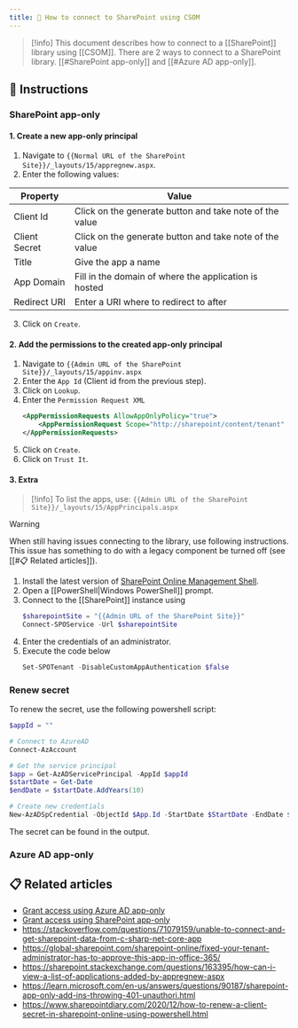 ```yaml
---
title: 📕 How to connect to SharePoint using CSOM
---
```


> [!info]
> This document describes how to connect to a [[SharePoint]] library using [[CSOM]]. There are 2 ways to connect to a SharePoint library. [[#SharePoint app-only]] and [[#Azure AD app-only]].
## 📖 Instructions
### SharePoint app-only
#### 1. Create a new app-only principal
1. Navigate to `{{Normal URL of the SharePoint Site}}/_layouts/15/appregnew.aspx`.
2. Enter the following values:

| Property      | Value                                                   |
| ------------- | ------------------------------------------------------- |
| Client Id     | Click on the generate button and take note of the value |
| Client Secret | Click on the generate button and take note of the value |
| Title         | Give the app a name                                     |
| App Domain    | Fill in the domain of where the application is hosted   |
| Redirect URI  | Enter a URI where to redirect to after                  |

3. Click on `Create`.

#### 2. Add the permissions to the created app-only principal
1. Navigate to `{{Admin URL of the SharePoint Site}}/_layouts/15/appinv.aspx`
2. Enter the `App Id` (Client id from the previous step).
3. Click on `Lookup`.
4. Enter the `Permission Request XML`
	```xml
	<AppPermissionRequests AllowAppOnlyPolicy="true">
		<AppPermissionRequest Scope="http://sharepoint/content/tenant" Right="FullControl" />
	</AppPermissionRequests>
	```
5. Click on `Create`.
6. Click on `Trust It`.

#### 3. Extra
> [!info]
> To list the apps, use:
> `{{Admin URL of the SharePoint Site}}/_layouts/15/AppPrincipals.aspx`

> [!warning]
> When still having issues connecting to the library, use following instructions. This issue has something to do with a legacy component be turned off (see [[#📋 Related articles]]).

1. Install the latest version of [SharePoint Online Management Shell](https://www.microsoft.com/en-us/download/details.aspx?id=35588).
2. Open a [[PowerShell|Windows PowerShell]] prompt.
3. Connect to the [[SharePoint]] instance using
	```powershell
	$sharepointSite = "{{Admin URL of the SharePoint Site}}"
	Connect-SPOService -Url $sharepointSite
	```
4. Enter the credentials of an administrator.
5. Execute the code below
	```powershell
	Set-SPOTenant -DisableCustomAppAuthentication $false
	```

### Renew secret
To renew the secret, use the following powershell script:
```powershell
$appId = ""

# Connect to AzureAD
Connect-AzAccount

# Get the service principal
$app = Get-AzADServicePrincipal -AppId $appId
$startDate = Get-Date
$endDate = $startDate.AddYears(10)

# Create new credentials
New-AzADSpCredential -ObjectId $App.Id -StartDate $StartDate -EndDate $EndDate
```

The secret can be found in the output.
### Azure AD app-only

## 📋 Related articles
* [Grant access using Azure AD app-only](https://learn.microsoft.com/en-us/sharepoint/dev/solution-guidance/security-apponly-azuread)
* [Grant access using SharePoint app-only](https://learn.microsoft.com/en-us/sharepoint/dev/solution-guidance/security-apponly-azureacs)
* https://stackoverflow.com/questions/71079159/unable-to-connect-and-get-sharepoint-data-from-c-sharp-net-core-app
* https://global-sharepoint.com/sharepoint-online/fixed-your-tenant-administrator-has-to-approve-this-app-in-office-365/
* https://sharepoint.stackexchange.com/questions/163395/how-can-i-view-a-list-of-applications-added-by-appregnew-aspx
* https://learn.microsoft.com/en-us/answers/questions/90187/sharepoint-app-only-add-ins-throwing-401-unauthori.html
* https://www.sharepointdiary.com/2020/12/how-to-renew-a-client-secret-in-sharepoint-online-using-powershell.html